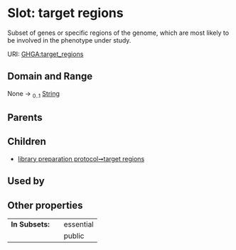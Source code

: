 
# Slot: target regions


Subset of genes or specific regions of the genome, which are most likely to be involved in the phenotype under study.

URI: [GHGA:target_regions](https://w3id.org/GHGA/target_regions)


## Domain and Range

None &#8594;  <sub>0..1</sub> [String](types/String.md)

## Parents


## Children

 *  [library preparation protocol➞target regions](library_preparation_protocol_target_regions.md)

## Used by


## Other properties

|  |  |  |
| --- | --- | --- |
| **In Subsets:** | | essential |
|  | | public |


